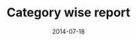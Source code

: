 ---
layout: default
modal-id: 1
date: 2014-07-18
title: Category wise report
img: cabin.jpg
alt: image-alt
project-date: April 2014
client: Start Bootstrap
category: Web Development
description: ExpenseTrkr application generates category wise report as shown above. Make sure that you select or add category while adding an expense. If you have not set the category, in this report you will see those under No Category. You can always select and edit transaction to apply category to it.

---
